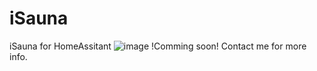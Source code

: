 # iSauna
iSauna for HomeAssitant
![image](https://github.com/PeterLinuxOS/iSauna/assets/69091177/3e701ba2-8d50-4308-bd32-c71557f0e012)
!Comming soon!
Contact me for more info.
